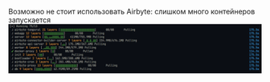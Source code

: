 Возможно не стоит использовать Airbyte: слишком много контейнеров запускается
![alt text](airbyte-docker.png)
